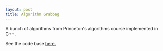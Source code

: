 ```yaml
---
layout: post
title: Algorithm Grabbag
---
```

A bunch of algorithms from Princeton's algorithms course implemented in C++.

See the code base [here.](https://github.com/alabavery/AlgorithmsCourse)
